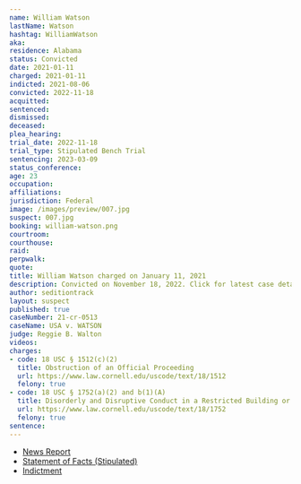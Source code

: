 ```yaml
---
name: William Watson
lastName: Watson
hashtag: WilliamWatson
aka:
residence: Alabama
status: Convicted
date: 2021-01-11
charged: 2021-01-11
indicted: 2021-08-06
convicted: 2022-11-18
acquitted:
sentenced:
dismissed:
deceased:
plea_hearing:
trial_date: 2022-11-18
trial_type: Stipulated Bench Trial
sentencing: 2023-03-09
status_conference:
age: 23
occupation:
affiliations:
jurisdiction: Federal
image: /images/preview/007.jpg
suspect: 007.jpg
booking: william-watson.png
courtroom:
courthouse:
raid:
perpwalk:
quote:
title: William Watson charged on January 11, 2021
description: Convicted on November 18, 2022. Click for latest case details.
author: seditiontrack
layout: suspect
published: true
caseNumber: 21-cr-0513
caseName: USA v. WATSON
judge: Reggie B. Walton
videos:
charges:
- code: 18 USC § 1512(c)(2)
  title: Obstruction of an Official Proceeding
  url: https://www.law.cornell.edu/uscode/text/18/1512
  felony: true
- code: 18 USC § 1752(a)(2) and b(1)(A)
  title: Disorderly and Disruptive Conduct in a Restricted Building or Grounds (w/a deadly weapon)
  url: https://www.law.cornell.edu/uscode/text/18/1752
  felony: true
sentence:
---
```

- [News Report](https://www.wate.com/news/auburn-man-in-federal-custody-following-u-s-capitol-riot/)
- [Statement of Facts (Stipulated)](https://www.justice.gov/usao-dc/case-multi-defendant/file/1553301/download)
- [Indictment](https://www.justice.gov/usao-dc/case-multi-defendant/file/1423471/download)
